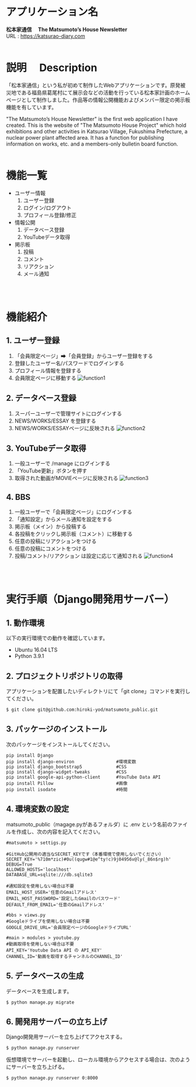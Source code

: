# アプリケーション名
**松本家通信 &emsp;The Matsumoto’s House Newsletter**  
URL : https://katsurao-diary.com
<br>
<br>

# 説明 &emsp;Description
「松本家通信」という私が初めて制作したWebアプリケーションです。原発被災地である福島県葛尾村にて展示会などの活動を行っている松本家計画のホームページとして制作しました。作品等の情報公開機能およびメンバー限定の掲示板機能を有しています。

"The Matsumoto’s House Newsletter" is the first web application I have created. This is the website of "The Matsumoto House Project" which hold exhibitions and other activities in Katsurao Village, Fukushima Prefecture, a nuclear power plant affected area. It has a function for publishing information on works, etc. and a members-only bulletin board function.
<br>
<br>

# 機能一覧
- ユーザー情報
    1. ユーザー登録
    2. ログイン/ログアウト
    3. プロフィール登録/修正
- 情報公開
    1. データベース登録
    2. YouTubeデータ取得
- 掲示板
    1. 投稿
    2. コメント
    3. リアクション
    4. メール通知
<br>
<br>

# 機能紹介
## 1. ユーザー登録
1. 「会員限定ページ」➡「会員登録」からユーザー登録をする
2. 登録したユーザー名/パスワードでログインする
3. プロフィール情報を登録する
4. 会員限定ページに移動する
![function1](https://user-images.githubusercontent.com/77391181/138307239-f3cfe657-0880-47ce-a967-ba497398d05b.gif)

## 2. データベース登録
1. スーパーユーザーで管理サイトにログインする
2. NEWS/WORKS/ESSAY を登録する
3. NEWS/WORKS/ESSAYページに反映される
![function2](https://user-images.githubusercontent.com/77391181/138310045-ba7e3e65-42a3-49d1-b1cc-25c9d29a4cc3.gif)
## 3. YouTubeデータ取得
1. 一般ユーザーで /manage にログインする
2. 「YouTube更新」ボタンを押す
3. 取得された動画がMOVIEページに反映される
![function3](https://user-images.githubusercontent.com/77391181/138308752-d225eeeb-6875-4733-9576-1cec862d764c.gif)

## 4. BBS
1. 一般ユーザーで「会員限定ページ」にログインする
2. 「通知設定」からメール通知を設定をする
3. 掲示板（メイン）から投稿する
4. 各投稿をクリックし掲示板（コメント）に移動する
5. 任意の投稿にリアクションをつける
6. 任意の投稿にコメントをつける
7. 投稿/コメント/リアクション は設定に応じて通知される
![function4](https://user-images.githubusercontent.com/77391181/138312395-b36a0c6d-aae6-4c1c-9e8d-979fe3dca6d9.gif)

<br>
<br>

# 実行手順（Django開発用サーバー）
## 1. 動作環境
以下の実行環境での動作を確認しています。
- Ubuntu 16.04 LTS
- Python 3.9.1

## 2. プロジェクトリポジトリの取得
アプリケーションを配置したいディレクトリにて「git clone」コマンドを実行してください。
```console
$ git clone git@github.com:hiroki-yod/matsumoto_public.git
```

## 3. パッケージのインストール
次のパッケージをインストールしてください。
```console
pip install Django
pip install django-environ                #環境変数
pip install django_bootstrap5             #CSS
pip install django-widget-tweaks          #CSS
pip install google-api-python-client      #YouTube Data API
pip install Pillow                        #画像
pip install isodate                       #時間
```

## 4. 環境変数の設定
matsumoto_public（magage.pyがあるフォルダ）に .env という名前のファイルを作成し、次の内容を記入てください。
```.env
#matsumoto > settigs.py

#GitHub公開用の適当なSECRET_KEYです（本番環境で使用しないでください）
SECRET_KEY='%710m*zic)#0u((qugw#1@e^ty!c)9j04956v@ly(_86n$rg)h'
DEBUG=True
ALLOWED_HOSTS='localhost'
DATABASE_URL=sqlite:///db.sqlite3

#通知設定を使用しない場合は不要
EMAIL_HOST_USER='任意のGmailアドレス'
EMAIL_HOST_PASSWORD='設定したGmailのパスワード'
DEFAULT_FROM_EMAIL='任意のGmailアドレス'

#bbs > views.py
#Googleドライブを使用しない場合は不要
GOOGLE_DRIVE_URL='会員限定ページのGoogleドライブURL'

#main > modules > youtube.py
#動画取得を使用しない場合は不要
API_KEY='Youtube Data API の API_KEY'
CHANNEL_ID='動画を取得するチャンネルのCHANNEL_ID'
```

## 5. データベースの生成
データベースを生成します。
```console
$ python manage.py migrate
```

## 6. 開発用サーバーの立ち上げ
Django開発用サーバーを立ち上げてアクセスする。
```console
$ python manage.py runserver
```
仮想環境でサーバーを起動し、ローカル環境からアクセスする場合は、次のようにサーバーを立ち上げる。
```console
$ python manage.py runserver 0:8000
```

